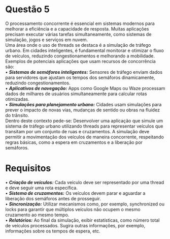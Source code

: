 # **Questão 5** <br>
O processamento concorrente é essencial em sistemas modernos para melhorar a eficiência e a capacidade
de resposta. Muitas aplicações precisam executar várias tarefas simultaneamente, como sistemas de
simulação, jogos e serviços em nuvem.<br>
Uma área onde o uso de threads se destaca é a simulação de tráfego urbano. Em cidades inteligentes, é
fundamental monitorar e otimizar o fluxo de veículos, reduzindo congestionamentos e melhorando a
mobilidade. Exemplos de potenciais aplicações que usam recursos de concorrência são: <br>
  • _**Sistemas de semáforos inteligentes:**_ Sensores de tráfego enviam dados para servidores que ajustam
    os tempos dos semáforos dinamicamente, reduzindo congestionamentos. <br>
  • _**Aplicativos de navegação:**_ Apps como Google Maps ou Waze processam dados de milhares de
    usuários simultaneamente para calcular rotas otimizadas. <br>
  • _**Simulações para planejamento urbano:**_ Cidades usam simulações para prever o impacto de novas
    vias, mudanças de sentido ou obras na fluidez do trânsito. <br>
Dentro deste contexto pede-se: Desenvolver uma aplicação que simule um sistema de tráfego urbano
utilizando threads para representar veículos que transitam por um conjunto de ruas e cruzamentos. A
simulação deve permitir a movimentação dos veículos de maneira concorrente, respeitando regras básicas,
como a espera em cruzamentos e a liberação por semáforos. <br>
# **Requisitos** <br>
• _**Criação de veículos:**_ Cada veículo deve ser representado por uma thread e deve seguir uma rota específica.<br>
• _**Sistema de cruzamentos:**_ Os veículos devem parar e aguardar a liberação dos semáforos antes de prosseguir.<br>
• _**Sincronização:**_ Utilizar mecanismos como, por exemplo, synchronized ou locks para garantir que múltiplos veículos não
ocupem o mesmo cruzamento ao mesmo tempo.<br>
• _**Relatórios:**_ Ao final da simulação, exibir estatísticas, como número total de veículos processados. Sugira outras 
informações, por exemplo, informações sobre os tempos de espera, etc.<br>
